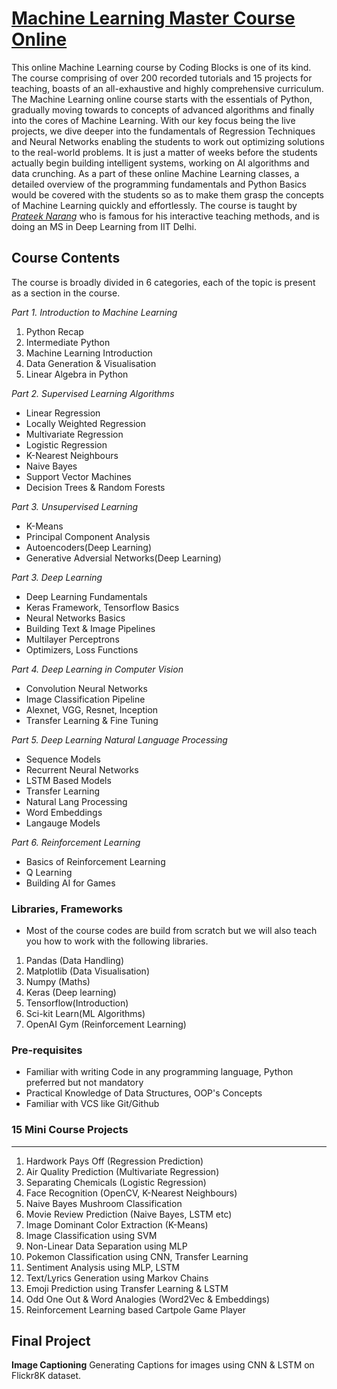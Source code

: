 

# [Machine Learning Master Course Online](https://online.codingblocks.com/courses/machine-learning-course-online)
This online Machine Learning course by Coding Blocks is one of its kind. The course comprising of over 200 recorded tutorials and 15 projects for teaching, boasts of an all-exhaustive and highly comprehensive curriculum. The Machine Learning online course starts with the essentials of Python, gradually moving towards to concepts of advanced algorithms and finally into the cores of Machine Learning. With our key focus being the live projects, we dive deeper into the fundamentals of Regression Techniques and Neural Networks enabling the students to work out optimizing solutions to the real-world problems. It is just a matter of weeks before the students actually begin building intelligent systems, working on AI algorithms and data crunching. As a part of these online Machine Learning classes, a detailed overview of the programming fundamentals and Python Basics would be covered with the students so as to make them grasp the concepts of Machine Learning quickly and effortlessly. The course is taught by [*Prateek Narang*](http://prateeknarang.com) who is famous for his interactive teaching methods, and is doing an MS in Deep Learning from IIT Delhi.
 
**Course Contents**
-------------------
The course is broadly divided in 6 categories, each of the topic is present as a section in the course.

*Part 1. Introduction to Machine Learning*
1. Python Recap
2. Intermediate Python
3. Machine Learning Introduction
4. Data Generation & Visualisation
5. Linear Algebra in Python

*Part 2. Supervised Learning Algorithms*
- Linear Regression
- Locally Weighted Regression
- Multivariate Regression
- Logistic Regression
- K-Nearest Neighbours
- Naive Bayes
- Support Vector Machines
- Decision Trees & Random Forests

*Part 3. Unsupervised Learning*
- K-Means
- Principal Component Analysis
- Autoencoders(Deep Learning)
- Generative Adversial Networks(Deep Learning)

*Part 3. Deep Learning*
- Deep Learning Fundamentals
- Keras Framework, Tensorflow Basics
- Neural Networks Basics
- Building Text & Image Pipelines
- Multilayer Perceptrons
- Optimizers, Loss Functions

*Part 4. Deep Learning in Computer Vision*
- Convolution Neural Networks
- Image Classification Pipeline
- Alexnet, VGG, Resnet, Inception
- Transfer Learning & Fine Tuning

*Part 5. Deep Learning Natural Language Processing*
- Sequence Models
- Recurrent Neural Networks
- LSTM Based Models
- Transfer Learning
- Natural Lang Processing
- Word Embeddings
- Langauge Models

*Part 6. Reinforcement Learning*
- Basics of Reinforcement Learning
- Q Learning
- Building AI for Games

### Libraries, Frameworks
- Most of the course codes are build from scratch but we will also teach you how to work with
the following libraries.
1. Pandas (Data Handling)
2. Matplotlib (Data Visualisation)
3. Numpy (Maths)
4. Keras (Deep learning)
5. Tensorflow(Introduction)
6. Sci-kit Learn(ML Algorithms)
6. OpenAI Gym (Reinforcement Learning)

### Pre-requisites
- Familiar with writing Code in any programming language, Python preferred but not mandatory
- Practical Knowledge of Data Structures, OOP's Concepts
- Familiar with VCS like Git/Github


### 15 Mini Course Projects
---------------------------
1. Hardwork Pays Off (Regression Prediction)
2. Air Quality Prediction (Multivariate Regression)
3. Separating Chemicals (Logistic Regression)
4. Face Recognition (OpenCV, K-Nearest Neighbours)
5. Naive Bayes Mushroom Classification
6. Movie Review Prediction (Naive Bayes, LSTM etc)
7. Image Dominant Color Extraction (K-Means)
8. Image Classification using SVM
9. Non-Linear Data Separation using MLP
10. Pokemon Classification using CNN, Transfer Learning
11. Sentiment Analysis using MLP, LSTM
12. Text/Lyrics Generation using Markov Chains
13. Emoji Prediction using Transfer Learning & LSTM
14. Odd One Out & Word Analogies (Word2Vec & Embeddings)
15. Reinforcement Learning based Cartpole Game Player

Final Project
----------------
**Image Captioning**
Generating Captions for images using CNN & LSTM on Flickr8K dataset.


